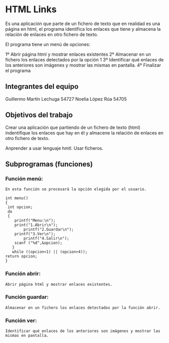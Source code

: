 # HTML Links
Es una aplicación que parte de un fichero de texto que en realidad es una página en html, el programa identifica los enlaces que tiene y almacena la relación de enlaces en otro fichero de texto.

El programa tiene un menú de opciones:

1º Abrir página html y mostrar enlaces existentes
2º Almacenar en un fichero los enlaces detectados por la opción 1
3º Identificar qué enlaces de los anteriores son imágenes y mostrar las mismas en pantalla.
4º Finalizar el programa

## Integrantes del equipo
Guillermo Martín Lechuga 54727
Noelia López Rúa 54705

## Objetivos del trabajo
Crear una aplicación que partiendo de un fichero de texto (html) indentifique los enlaces que hay en él y almacene la relación de enlaces en otro fichero de texto.

Anprender a usar lenguaje hmtl.
Usar ficheros.

## Subprogramas (funciones)

### Función menú:
	En esta función se procesará la opción elegida por el usuario.
  
	int menu()
	{
	 int opcion;
	 do
	 {
		printf("Menu:\n");
		print("1.Abrir\n");
	    	printf("2.Guardar\n");
		printf("3.Ver\n");
	    	printf("4.Salir\n");
		scanf ("%d",&opcion);
	   } 
	   while ((opcion<1) || (opcion>4)); 
 	return opcion;
 	}
 
### Función abrir:
	Abrir página html y mostrar enlaces existentes.
   
### Función guardar:
	Almacenar en un fichero los enlaces detectados por la función abrir.

###  Función ver:
	Identificar qué enlaces de los anteriores son imágenes y mostrar las mismas en pantalla.

